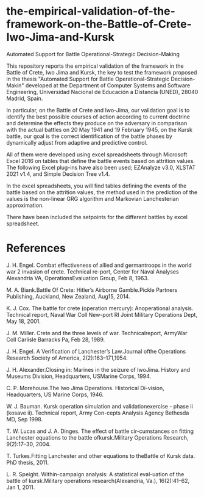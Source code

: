 # the-empirical-validation-of-the-framework-on-the-Battle-of-Crete-Iwo-Jima-and-Kursk
Automated Support for Battle Operational-Strategic Decision-Making

This repository reports the empirical validation of the framework in the Battle of Crete, Iwo Jima and Kursk, the key to test the framework proposed in the thesis "Automated Support for Battle Operational-Strategic Decision-Makin" developed at the Department of Computer Systems and Software Engineering, Universidad Nacional de Educación a Distancia (UNED), 28040 Madrid, Spain.

In particular, on the Battle of Crete and Iwo-Jima, our validation goal is to identify the best possible courses of action according to current doctrine and determine the effects they produce on the adversary in comparison with the actual battles on 20 May 1941 and 19 February 1945, on the Kursk battle, our goal is the correct identification of the battle phases by dynamically adjust from adaptive and predictive control.

All of them were developed using excel spreadsheets through Microsoft Excel 2016 on tables that define the battle events based on attrition values. The following Excel plug-ins have also been used; EZAnalyze v3.0, XLSTAT 2021 v1.4, and Simple Decision Tree v1.4.

In the excel spreadsheets, you will find tables defining the events of the battle based on the attrition values, the method used in the prediction of the values is the non-linear GRG algorithm and Markovian Lanchesterian approximation.

There have been included the setpoints for the different battles by excel spreadsheet.

# References

J.  H.  Engel.    Combat  effectiveness  of  allied  and  germantroops  in  the  world  war  2  invasion  of  crete.   Technical  re-port, Center for Naval Analyses Alexandria VA, OperationsEvaluation Group, Feb 8, 1963.

M.  A.  Biank.Battle  Of  Crete:   Hitler’s  Airborne  Gamble.Pickle  Partners  Publishing,  Auckland,  New  Zealand,  Aug15, 2014.

K.  J.  Cox.   The  battle  for  crete  (operation  mercury):  Anoperational analysis. Technical report, Naval War Coll New-port RI Joint Military Operations Dept, May 18, 2001.

J. M. Miller.  Crete and the three levels of war.  Technicalreport, ArmyWar Coll Carlisle Barracks Pa, Feb 28, 1989.

J. H. Engel.  A Verification of Lanchester’s Law.Journal ofthe  Operations  Research  Society  of  America,  2(2):163–171,1954.

J. H. Alexander.Closing in:  Marines in the seizure of IwoJima.   History  and  Museums  Division,  Headquarters,  USMarine Corps, 1994.

C. P. Morehouse.The Iwo Jima Operations.  Historical Di-vision, Headquarters, US Marine Corps, 1946.

W. J. Bauman.  Kursk operation simulation and validationexercise - phase ii (kosave ii).  Technical report, Army Con-cepts Analysis Agency Bethesda MD, Sep 1998.

T.  W.  Lucas  and  J.  A.  Dinges.   The  effect  of  battle  cir-cumstances on fitting Lanchester equations to the battle ofkursk.Military Operations Research, 9(2):17–30, 2004.

T.  Turkes.Fitting  Lanchester  and  other  equations  to  theBattle of Kursk data.  PhD thesis, 2011.

L. R. Speight. Within-campaign analysis:  A statistical eval-uation of the battle of kursk.Military  operations  research(Alexandria, Va.), 16(2):41–62, Jan 1, 2011.

